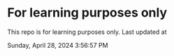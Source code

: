 # For learning purposes only
This repo is for learning purposes only.
Last updated at

Sunday, April 28, 2024 3:56:57 PM

